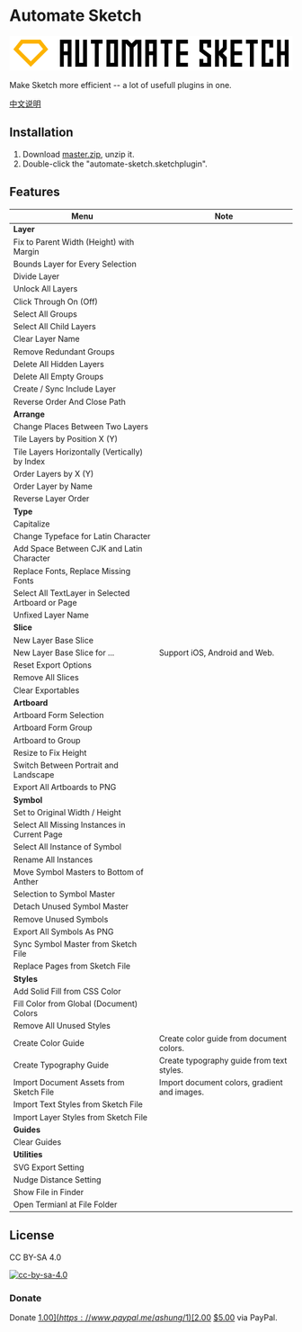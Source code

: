 # Automate Sketch

![Automate Sketch](automate-sketch.png)

Make Sketch more efficient -- a lot of usefull plugins in one.

[中文说明](readme_zh.md)

## Installation

1. Download [master.zip](https://github.com/Ashung/Automate-Sketch/archive/master.zip), unzip it.
2. Double-click the "automate-sketch.sketchplugin".

## Features

| Menu                                     | Note                                     |
| ---------------------------------------- | ---------------------------------------- |
| **Layer**                                |                                          |
| Fix to Parent Width (Height) with Margin |                                          |
| Bounds Layer for Every Selection         |                                          |
| Divide Layer                             |                                          |
| Unlock All Layers                        |                                          |
| Click Through On (Off)                   |                                          |
| Select All Groups                        |                                          |
| Select All Child Layers                  |                                          |
| Clear Layer Name                         |                                          |
| Remove Redundant Groups                  |                                          |
| Delete All Hidden Layers                 |                                          |
| Delete All Empty Groups                  |                                          |
| Create / Sync Include Layer              |                                          |
| Reverse Order And Close Path             |                                          |
| **Arrange**                              |                                          |
| Change Places Between Two Layers         |                                          |
| Tile Layers by Position X (Y)            |                                          |
| Tile Layers Horizontally (Vertically) by Index |                                          |
| Order Layers by X (Y)                    |                                          |
| Order Layer by Name                      |                                          |
| Reverse Layer Order                      |                                          |
| **Type**                                 |                                          |
| Capitalize                               |                                          |
| Change Typeface for Latin Character      |                                          |
| Add Space Between CJK and Latin Character |                                          |
| Replace Fonts,  Replace Missing Fonts    |                                          |
| Select All TextLayer in Selected Artboard or Page |                                          |
| Unfixed Layer Name                       |                                          |
| **Slice**                                |                                          |
| New Layer Base Slice                     |                                          |
| New Layer Base Slice for ...             | Support iOS, Android and Web.            |
| Reset Export Options                     |                                          |
| Remove All Slices                        |                                          |
| Clear Exportables                        |                                          |
| **Artboard**                             |                                          |
| Artboard Form Selection                  |                                          |
| Artboard Form Group                      |                                          |
| Artboard to Group                        |                                          |
| Resize to Fix Height                     |                                          |
| Switch Between Portrait and Landscape    |                                          |
| Export All Artboards to PNG              |                                          |
| **Symbol**                               |                                          |
| Set to Original Width / Height           |                                          |
| Select All Missing Instances in Current Page |                                          |
| Select All Instance of Symbol            |                                          |
| Rename All Instances                     |                                          |
| Move Symbol Masters to Bottom of Anther  |                                          |
| Selection to Symbol Master               |                                          |
| Detach Unused Symbol Master              |                                          |
| Remove Unused Symbols                    |                                          |
| Export All Symbols As PNG                |                                          |
| Sync Symbol Master from Sketch File      |                                          |
| Replace Pages from Sketch File           |                                          |
| **Styles**                               |                                          |
| Add Solid Fill from CSS Color            |                                          |
| Fill Color from Global (Document) Colors |                                          |
| Remove All Unused Styles                 |                                          |
| Create Color Guide                       | Create color guide from document colors. |
| Create Typography Guide                  | Create typography guide from text styles. |
| Import Document Assets from Sketch File  | Import document colors, gradient and images. |
| Import Text Styles from Sketch File      |                                          |
| Import Layer Styles from Sketch File     |                                          |
| **Guides**                               |                                          |
| Clear Guides                             |                                          |
| **Utilities**                            |                                          |
| SVG Export Setting                       |                                          |
| Nudge Distance Setting                   |                                          |
| Show File in Finder                      |                                          |
| Open Termianl at File Folder             |                                          |

## License

CC BY-SA 4.0

[![cc-by-sa-4.0](https://i.creativecommons.org/l/by-sa/4.0/80x15.png)](http://creativecommons.org/licenses/by-sa/4.0/)

### Donate

Donate [$1.00](https://www.paypal.me/ashung/1)  [$2.00](https://www.paypal.me/ashung/2)  [$5.00](https://www.paypal.me/ashung/5) via PayPal.
